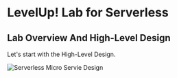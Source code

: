 # LevelUp! Lab for Serverless

## Lab Overview And High-Level Design

Let's start with the High-Level Design.

![Serverless Micro Servie Design](https://github.com/user-attachments/assets/f17f8d0e-3fea-46f8-856f-77afbdcad36b)
